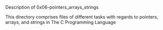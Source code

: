 Description of 0x06-pointers_arrays_strings

This directory comprises files of different tasks with regards to pointers, arrays, and strings in The C Programming Language
